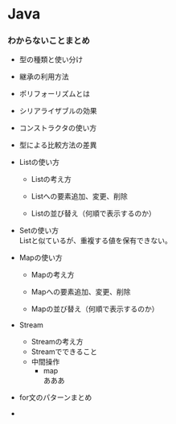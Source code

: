 # Java

### わからないことまとめ

- 型の種類と使い分け

- 継承の利用方法

- ポリフォーリズムとは

- シリアライザブルの効果

- コンストラクタの使い方

- 型による比較方法の差異

- Listの使い方

  - Listの考え方

  - Listへの要素追加、変更、削除
  - Listの並び替え（何順で表示するのか）
- Setの使い方  
Listと似ているが、重複する値を保有できない。

- Mapの使い方

  - Mapの考え方

  - Mapへの要素追加、変更、削除
  - Mapの並び替え（何順で表示するのか）

- Stream

  - Streamの考え方
  - Streamでできること
  - 中間操作
    - map  
    あああ
    

- for文のパターンまとめ
- 

